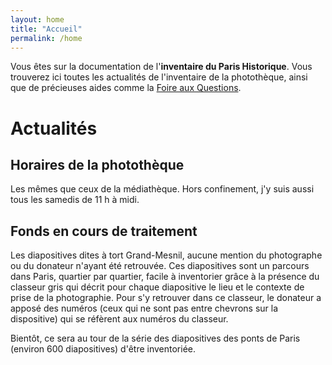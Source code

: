 ```yaml
---
layout: home
title: "Accueil"
permalink: /home
---
```

Vous êtes sur la documentation de l'**inventaire du Paris Historique**.
Vous trouverez ici toutes les actualités de l'inventaire de la photothèque, ainsi que de précieuses aides comme la [Foire aux Questions](https://maximechallon.github.io/InventaireParisHistorique/faq).

# Actualités

## Horaires de la photothèque

Les mêmes que ceux de la médiathèque. Hors confinement, j'y suis aussi tous les samedis de 11 h à midi.

## Fonds en cours de traitement

Les diapositives dites à tort Grand-Mesnil, aucune mention du photographe ou du donateur n'ayant été retrouvée. Ces diapositives sont un parcours dans Paris, quartier par quartier, facile à inventorier grâce à la présence du classeur gris qui décrit pour chaque diapositive le lieu et le contexte de prise de la photographie.
Pour s'y retrouver dans ce classeur, le donateur a apposé des numéros (ceux qui ne sont pas entre chevrons sur la dispositive) qui se réfèrent aux numéros du classeur.

Bientôt, ce sera au tour de la série des diapositives des ponts de Paris (environ 600 diapositives) d'être inventoriée.
